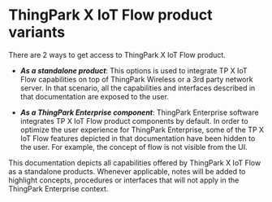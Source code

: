 # ThingPark X IoT Flow product variants

There are 2 ways to get access to ThingPark X IoT Flow product. 

- ***As a standalone product***: This options is used to integrate TP X IoT Flow capabilities on top of ThingPark Wireless or a 3rd party network server. In that scenario, all the capabilities and interfaces described in that documentation are exposed to the user.

- ***As a ThingPark Enterprise component***: ThingPark Enterprise software integrates TP X IoT Flow product components by default. In order to optimize the user experience for ThingPark Enterprise, some of the TP X IoT Flow features depicted in that documentation have been hidden to the user. For example, the concept of flow is not visible from the UI.

This documentation depicts all capabilities offered by ThingPark X IoT Flow as a standalone products.
Whenever applicable, notes will be added to highlight concepts, procedures or interfaces that will not apply in the ThingPark Enterprise context. 


